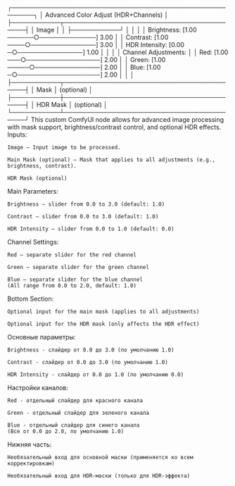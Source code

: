┌───────────────────────────────────────────────────────┐
│          Advanced Color Adjust (HDR+Channels)         │
├───────────┬─────────────────────────────────────────┤
│  Image    │                                         │
├───────────┘                                         │
│                                                     │
│  Brightness: [1.00 ──────○─────────────] 3.00       │
│  Contrast:   [1.00 ────○───────────────] 3.00       │
│  HDR Intensity: [0.00 ─○───────────────] 1.00       │
│                                                     │
│  Channel Adjustments:                               │
│    Red:   [1.00 ───○─────────────────] 2.00         │
│    Green: [1.00 ─────○───────────────] 2.00         │
│    Blue:  [1.00 ─○───────────────────] 2.00         │
│                                                     │
├───────────┬─────────────────────────────────────────┤
│  Mask     │ (optional)                             │
├───────────┼─────────────────────────────────────────┤
│  HDR Mask │ (optional)                             │
└───────────┴─────────────────────────────────────────┘
This custom ComfyUI node allows for advanced image processing with mask support, brightness/contrast control, and optional HDR effects.
Inputs:

    Image – Input image to be processed.

    Main Mask (optional) – Mask that applies to all adjustments (e.g., brightness, contrast).

    HDR Mask (optional)

Main Parameters:

    Brightness – slider from 0.0 to 3.0 (default: 1.0)

    Contrast – slider from 0.0 to 3.0 (default: 1.0)

    HDR Intensity – slider from 0.0 to 1.0 (default: 0.0)

Channel Settings:

    Red – separate slider for the red channel

    Green – separate slider for the green channel

    Blue – separate slider for the blue channel
    (All range from 0.0 to 2.0, default: 1.0)

Bottom Section:

    Optional input for the main mask (applies to all adjustments)

    Optional input for the HDR mask (only affects the HDR effect)



Основные параметры:

    Brightness - слайдер от 0.0 до 3.0 (по умолчанию 1.0)

    Contrast - слайдер от 0.0 до 3.0 (по умолчанию 1.0)

    HDR Intensity - слайдер от 0.0 до 1.0 (по умолчанию 0.0)

Настройки каналов:

    Red - отдельный слайдер для красного канала

    Green - отдельный слайдер для зеленого канала

    Blue - отдельный слайдер для синего канала
    (Все от 0.0 до 2.0, по умолчанию 1.0)

Нижняя часть:

    Необязательный вход для основной маски (применяется ко всем корректировкам)

    Необязательный вход для HDR-маски (только для HDR-эффекта)
